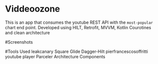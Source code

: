 # Viddeoozone
This is an app that consumes the youtube REST API with the `most-popular` chart end point. Developed using HILT, Retrofit, MVVM, Kotlin Courotines and clean architecture

#Screenshots

#Tools Used
leakcanary Square
Glide
Dagger-Hilt
pierfrancescosoffritti youtube player
Parceler
Architecture Components
